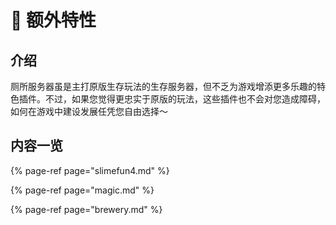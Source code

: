 # 🚩 额外特性

## 介绍

厕所服务器虽是主打原版生存玩法的生存服务器，但不乏为游戏增添更多乐趣的特色插件。不过，如果您觉得更忠实于原版的玩法，这些插件也不会对您造成障碍，如何在游戏中建设发展任凭您自由选择～

## 内容一览

{% page-ref page="slimefun4.md" %}

{% page-ref page="magic.md" %}

{% page-ref page="brewery.md" %}

